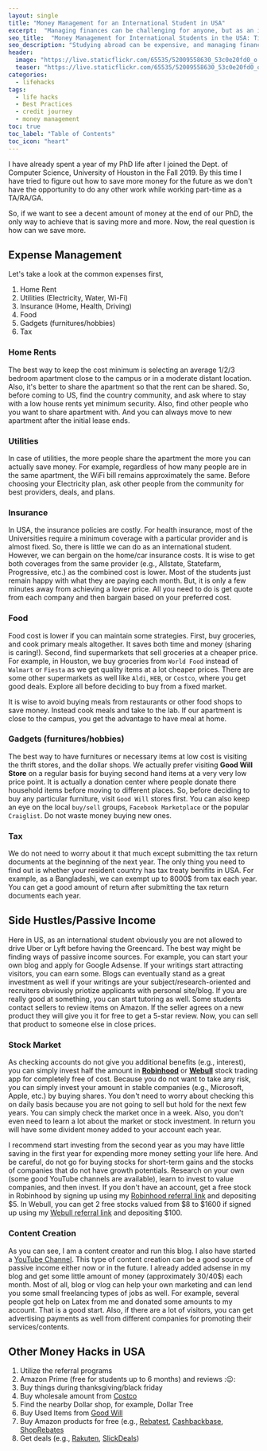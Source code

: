 ```yaml
---
layout: single
title: "Money Management for an International Student in USA"
excerpt:  "Managing finances can be challenging for anyone, but as an international student studying in the USA, it can be particularly daunting. In this blog post, I'll cover some essential tips and tricks for managing your finances while studying abroad, including budgeting, saving money, and handling expenses. I'll also provide resources and tools to help you track your spending and manage your money effectively." 
seo_title:  "Money Management for International Students in the USA: Tips and Tricks"
seo_description: "Studying abroad can be expensive, and managing finances can be a daunting task, especially for international students. In this blog post, I provide some valuable tips and tricks for managing your finances while studying in the USA, including budgeting, saving money, and handling expenses. Learn how to track your spending and make the most of your resources to achieve financial success during your studies."
header:
  image: "https://live.staticflickr.com/65535/52009558630_53c0e20fd0_o.png"
  teaser: "https://live.staticflickr.com/65535/52009558630_53c0e20fd0_o.png"
categories:
  - lifehacks
tags:
  - life hacks
  - Best Practices
  - credit journey
  - money management
toc: true
toc_label: "Table of Contents"
toc_icon: "heart"
---
```



I have already spent a year of my PhD life after I joined the Dept. of Computer Science, University of Houston in the Fall 2019. By this time I have tried to figure out how to save more money for the future as we don't have the opportunity to do any other work while working part-time as a TA/RA/GA.

So, if we want to see a decent amount of money at the end of our PhD, the only way to achieve that is saving more and more. Now, the real question is how can we save more.

## Expense Management
Let's take a look at the common expenses first,
1. Home Rent
2. Utilities (Electricity, Water, Wi-Fi)
3. Insurance (Home, Health, Driving)
4. Food
5. Gadgets (furnitures/hobbies)
6. Tax

### Home Rents
The best way to keep the cost minimum is selecting an average 1/2/3 bedroom apartment close to the campus or in a moderate distant location. Also, it's better to share the apartment so that the rent can be shared. So, before coming to US, find the country community, and ask where to stay with a low house rents yet minimum security. Also, find other people who you want to share apartment with. And you can always move to new apartment after the initial lease ends.

### Utilities
In case of utilities, the more people share the apartment the more you can actually save money. For example, regardless of how many people are in the same apartment, the WiFi bill remains approximately the same. Before choosing your Electricity plan, ask other people from the community for best providers, deals, and plans.

### Insurance
In USA, the insurance policies are costly. For health insurance, most of the Universities require a minimum coverage with a particular provider and is almost fixed. So, there is little we can do as an international student. However, we can bergain on the home/car insurance costs. It is wise to get both coverages from the same provider (e.g., Allstate, Statefarm, Progressive, etc.) as the combined cost is lower. Most of the students just remain happy with what they are paying each month. But, it is only a few minutes away from achieving a lower price. All you need to do is get quote from each company and then bargain based on your preferred cost.

### Food
Food cost is lower if you can maintain some strategies. First, buy groceries, and cook primary meals altogether. It saves both time and money (sharing is caring!). Second, find supermarkets that sell groceries at a cheaper price. For example, in Houston, we buy groceries from `World Food` instead of `Walmart` or `Fiesta` as we get quality items at a lot cheaper prices. There are some other supermarkets as well like `Aldi`, `HEB`, or `Costco`, where you get good deals. Explore all before deciding to buy from a fixed market. 

It is wise to avoid buying meals from restaurants or other food shops to save money. Instead cook meals and take to the lab. If our apartment is close to the campus, you get the advantage to have meal at home.

### Gadgets (furnitures/hobbies)
The best way to have furnitures or necessary items at low cost is visiting the thrift stores, and the dollar shops. We actually prefer visiting **Good Will Store** on a regular basis for buying second hand items at a very very low price point. It is actually a donation center where people donate there household items before moving to different places. So, before deciding to buy any particular furniture, visit `Good Will` stores first. You can also keep an eye on the local `buy/sell` groups, `Facebook Marketplace` or the popular `Craiglist`. Do not waste money buying new ones. 

### Tax
We do not need to worry about it that much except submitting the tax return documents at the beginning of the next year. The only thing you need to find out is whether your resident country has tax treaty benifits in USA. For example, as a Bangladeshi, we can exempt up to 8000$ from tax each year. You can get a good amount of return after submitting the tax return documents each year.

## Side Hustles/Passive Income
Here in US, as an international student obviously you are not allowed to drive Uber or Lyft before having the Greencard. The best way might be finding ways of passive income sources. For example, you can start your own blog and apply for Google Adsense. If your writings start attracting visitors, you can earn some. Blogs can eventually stand as a great investment as well if your writings are your subject/research-oriented and recruiters obviously priotize applicants with personal site/blog. If you are really good at something, you can start tutoring as well. Some students contact sellers to review items on Amazon. If the seller agrees on a new product they will give you it for free to get a 5-star review. Now, you can sell that product to someone else in close prices. 

### Stock Market
As checking accounts do not give you additional benefits (e.g., interest), you can simply invest half the amount in **[Robinhood](https://join.robinhood.com/shantor14)** or **[Webull](https://act.webull.com/mo/KiXGkG8XcgEl/mh6/inviteUs/)** stock trading app for completely free of cost. Because you do not want to take any risk, you can simply invest your amount in stable companies (e.g., Microsoft, Apple, etc.) by buying shares. You don't need to worry about checking this on daily basis because you are not going to sell but hold for the next few years. You can simply check the market once in a week. Also, you don't even need to learn a lot about the market or stock investment. In return you will have some divident money added to your account each year. 

I recommend start investing from the second year as you may have little saving in the first year for expending more money setting your life here. And be careful, do not go for buying stocks for short-term gains and the stocks of companies that do not have growth potentials. Research on your own (some good YouTube channels are available), learn to invest to value companies, and then invest.  If you don't have an account, get a free stock in Robinhood by signing up using my [Robinhood referral link](https://join.robinhood.com/shantor14) and depositing $5. In Webull, you can get 2 free stocks valued from $8 to $1600 if signed up using my [Webull referral link](https://act.webull.com/mo/KiXGkG8XcgEl/mh6/inviteUs/) and depositing $100.

### Content Creation
As you can see, I am a content creator and run this blog. I also have started a [YouTube Channel](https://www.youtube.com/shantoroy). This type of content creation can be a good source of passive income either now or in the future. I already added adsense in my blog and get some little amount of money (approximately 30/40$) each month. Most of all, blog or vlog can help your own marketing and can lend you some small freelancing types of jobs as well. For example, several people got help on Latex from me and donated some amounts to my account. That is a good start. Also, if there are a lot of visitors, you can get advertising payments as well from different companies for promoting their services/contents.



## Other Money Hacks in USA
1. Utilize the referral programs
2. Amazon Prime (free for students up to 6 months) and reviews ::wink::
3. Buy things during thanksgiving/black friday
4. Buy wholesale amount from [Costco](https://www.costco.com/)
5. Find the nearby Dollar shop, for example, Dollar Tree
6. Buy Used Items from [Good Will](https://www.goodwill.org/)
7. Buy Amazon products for free (e.g., [Rebatest](https://www.rebatest.com/Product?Uid=406934886&Rid=55679435), [Cashbackbase](https://www.cashbackbase.com/i/mps607blz6), [ShopRebates](https://www.shoprebates.deals/#/?cId=49295)
8. Get deals (e.g., [Rakuten](https://www.rakuten.com/r/STONEH425?eeid=28187), [SlickDeals](https://slickdeals.net/))
<!--stackedit_data:
eyJoaXN0b3J5IjpbLTEzNTM4NTIzMjksMTYyNjQwMDU1OSwtOD
M4NjU1MDEwXX0=
-->